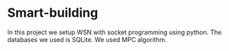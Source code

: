 # Smart-building
In this project we setup WSN with socket programming using python.
The databases we used is SQLite.
We used MPC algorithm.
